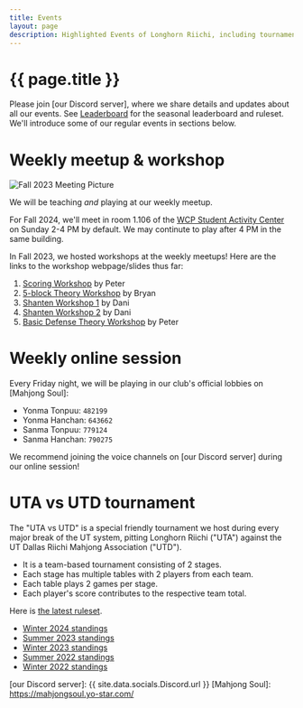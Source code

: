 ```yaml
---
title: Events
layout: page
description: Highlighted Events of Longhorn Riichi, including tournaments and weekly game sessions.
---
```


# {{ page.title }}

Please join [our Discord server], where we share details and updates about all our events. See [Leaderboard](/leaderboard/) for the seasonal leaderboard and ruleset. We'll introduce some of our regular events in sections below.

# Weekly meetup & workshop

![Fall 2023 Meeting Picture](https://lh3.googleusercontent.com/pw/AIL4fc-LX0Sc-h6LPLjBq3zDfJUPM8ZD9SVF5xD7oHRPK5JJ4PScxKu9cJcX8WXuhEjaWAFJ7UyoqWFLKHbGs7bQdamXHK5vH1JeTUCCl5Au70wHGTwnPzI=w700)

We will be teaching *and* playing at our weekly meetup.

For Fall 2024, we'll meet in room 1.106 of the [WCP Student Activity Center](https://goo.gl/maps/oQdE96JN4a3atbvZ7) on Sunday 2-4 PM by default. We may continute to play after 4 PM in the same building.

In Fall 2023, we hosted workshops at the weekly meetups! Here are the links to the workshop webpage/slides thus far:

1. [Scoring Workshop](https://peterish.com/riichi-docs/workshop-scoring-hands) by Peter
2. [5-block Theory Workshop](https://docs.google.com/presentation/d/1saM1aYETWs1ToNofNnsXcZNlr-4bnIrv/edit?usp=share_link&ouid=103585935535825729481&rtpof=true&sd=true) by Bryan
3. [Shanten Workshop 1](https://docs.google.com/presentation/d/1nM2XCc7PPhpUsC8wN3cpaP1BGiWvnZm1/edit?usp=share_link&ouid=103585935535825729481&rtpof=true&sd=true) by Dani
4. [Shanten Workshop 2](https://docs.google.com/presentation/d/1gg1lRqaQGmkpR4O2pV2_hvai7yOIl1dD/edit?usp=share_link&ouid=103585935535825729481&rtpof=true&sd=true) by Dani
5. [Basic Defense Theory Workshop](https://docs.google.com/presentation/d/1NeuWSqlYFINtj9aDZmjAp0e4DgbZ7ksL3VSSj1GyxVo/edit?usp=sharing) by Peter

# Weekly online session

Every Friday night, we will be playing in our club's official lobbies on [Mahjong Soul]:
- Yonma Tonpuu: `482199`
- Yonma Hanchan: `643662`
- Sanma Tonpuu: `779124`
- Sanma Hanchan: `790275`

We recommend joining the voice channels on [our Discord server] during our online session!

# UTA vs UTD tournament

The "UTA vs UTD" is a special friendly tournament we host during every major break of the UT system, pitting Longhorn Riichi ("UTA") against the UT Dallas Riichi Mahjong Association ("UTD").
- It is a team-based tournament consisting of 2 stages.
- Each stage has multiple tables with 2 players from each team.
- Each table plays 2 games per stage.
- Each player's score contributes to the respective team total.

Here is [the latest ruleset](https://docs.google.com/document/d/1IJp5r_OeAy2JXM066GZrPYXD6zSUeH3QZppZywMOwWs/edit?usp=sharing).
- [Winter 2024 standings](https://docs.google.com/spreadsheets/d/1BQ1w98Ipp_7OUa_sgn8rK40TLIbV_LuqxXkPhO4H6-Y/edit/usp=sharing)
- [Summer 2023 standings](https://docs.google.com/spreadsheets/d/1rvsH9FQVwqV5IE5YJbBqVqPjCJsl6P7E376IQBg4_Pg/edit?usp=sharing)
- [Winter 2023 standings](https://docs.google.com/spreadsheets/d/1YK2B4Mv-31dtxCOUBQ0Ru6SlJ2d2nW8tydEtP77ErHk/edit?usp=sharing)
- [Summer 2022 standings](https://docs.google.com/spreadsheets/d/1Hz29vIqyktoETFbhjF4pEBodxBX01FwtF5uS8khSLbE/edit?usp=sharing)
- [Winter 2022 standings](https://docs.google.com/spreadsheets/d/165PUJBiv_ZmCp7N2iewhIBR4dnQgXHfNv-7j-IJnpAc/edit?usp=sharing)

[our Discord server]: {{ site.data.socials.Discord.url }}
[Mahjong Soul]: https://mahjongsoul.yo-star.com/
